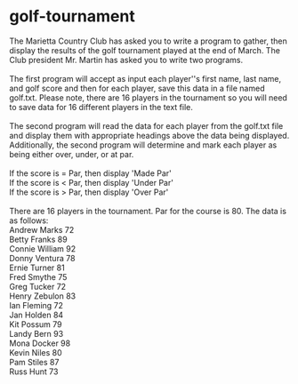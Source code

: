# golf-tournament
The Marietta Country Club has asked you to write a program to gather, then display the results of the golf tournament played at the end of March. The Club president Mr. Martin has asked you to write two programs. <br><br>
The first program will accept as input each player''s first name, last name, and golf score and then for each player, save this data in a file named golf.txt. Please note, there are 16 players in the tournament so you will need to save data for 16 different players in the text file. <br><br>
The second program will read the data for each player from the golf.txt file and display them with appropriate headings above the data being displayed. Additionally, the second program will determine and mark each player as being either over, under, or at par. <br><br>
If the score is = Par, then display 'Made Par' <br>
If the score is < Par, then display 'Under Par' <br>
If the score is > Par, then display 'Over Par' <br><br>
There are 16 players in the tournament. Par for the course is 80. The data is as follows: <br>
Andrew Marks 72 <br>
Betty Franks 89 <br>
Connie William 92 <br>
Donny Ventura 78 <br>
Ernie Turner 81 <br>
Fred Smythe 75 <br>
Greg Tucker 72 <br>
Henry Zebulon 83 <br>
Ian Fleming 72 <br>
Jan Holden 84 <br>
Kit Possum 79 <br>
Landy Bern 93 <br>
Mona Docker 98 <br>
Kevin Niles 80 <br>
Pam Stiles 87 <br>
Russ Hunt 73 <br>
